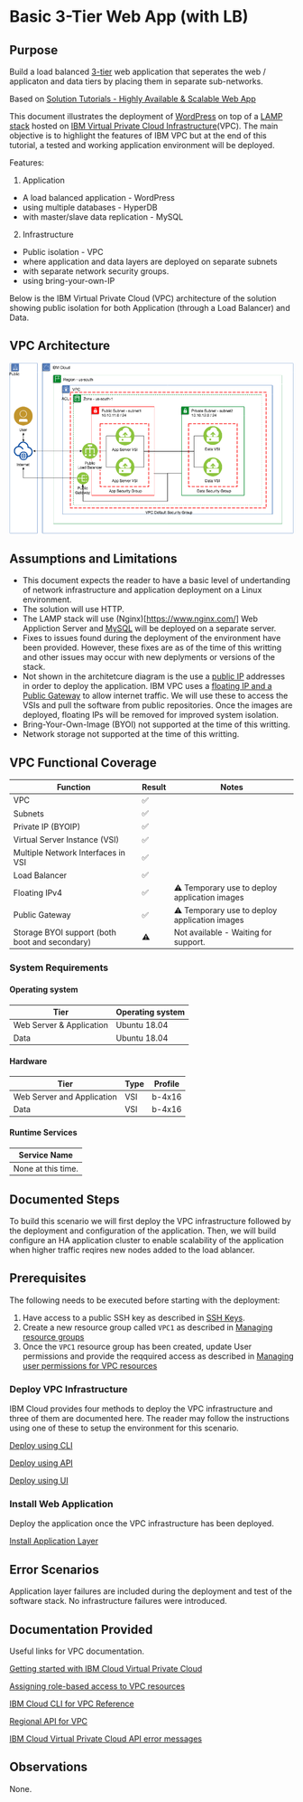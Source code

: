 # Basic 3-Tier Web App (with LB)

## Purpose

Build a load balanced [3-tier](https://en.wikipedia.org/wiki/Multitier_architecture) web application that seperates the web / applicaton and data tiers by placing them in separate sub-networks.

Based on [Solution Tutorials - Highly Available & Scalable Web App](https://console.bluemix.net/docs/tutorials/highly-available-and-scalable-web-application.html#use-virtual-servers-to-build-highly-available-and-scalable-web-app)

This document illustrates the deployment of [WordPress](https://wordpress.com) on top of a [LAMP stack](https://en.wikipedia.org/wiki/LAMP_(software_bundle)) hosted on [IBM Virtual Private Cloud Infrastructure](https://cloud.ibm.com/docs/infrastructure/vpc?topic=vpc-getting-started-with-ibm-cloud-virtual-private-cloud-infrastructure)(VPC). The main objective is to highlight the features of IBM VPC but at the end of this tutorial, a tested and working application environment will be deployed.

Features: 
1. Application 
- A load balanced application - WordPress
- using multiple databases - HyperDB
- with master/slave data replication - MySQL
2. Infrastructure 
- Public isolation - VPC
- where application and data layers are deployed on separate subnets
- with separate network security groups.
- using bring-your-own-IP

Below is the IBM Virtual Private Cloud (VPC) architecture of the solution showing public isolation for both Application (through a Load Balancer) and Data.

## VPC Architecture

![3tier Web App](3TWebAppDrawio.png)

## Assumptions and Limitations

- This document expects the reader to have a basic level of undertanding of network infrastructure and application deployment on a Linux environment.
- The solution will use HTTP.
- The LAMP stack will use (Nginx)[https://www.nginx.com/] Web Appliction Server and [MySQL](https://www.mysql.com/) will be deployed on a separate server.
- Fixes to issues found during the deployment of the environment have been provided. However, these fixes are as of the time of this writting and other issues may occur with new deplyments or versions of the stack.
- Not shown in the architetcure diagram is the use a [public IP](https://en.wikipedia.org/wiki/IP_address) addresses in order to deploy the application. IBM VPC uses a [floating IP and a Public Gateway](https://cloud.ibm.com/docs/infrastructure/vpc-network?topic=vpc-network-about-networking-for-vpc#about-networking-for-vpc) to allow internet traffic. We will use these to access the VSIs and pull the software from public repositories. Once the images are deployed, floating IPs will be removed for improved system isolation.
- Bring-Your-Own-Image (BYOI) not supported at the time of this writting.
- Network storage not supported at the time of this writting.
  
## VPC Functional Coverage
| Function | Result | Notes |
| -------- | ------ | ----- |
| VPC | :white_check_mark: | |
| Subnets | :white_check_mark: | |
| Private IP (BYOIP) | :white_check_mark: | |
| Virtual Server Instance (VSI) | :white_check_mark: | |
| Multiple Network Interfaces in VSI | :white_check_mark: | |
| Load Balancer | :white_check_mark: | |
| Floating IPv4 | :white_check_mark: | :warning: Temporary use to deploy application images |
| Public Gateway | :white_check_mark: | :warning: Temporary use to deploy application images |
| Storage BYOI support (both boot and secondary) | :warning: | Not available - Waiting for support.|

### System Requirements

#### Operating system

| Tier  | Operating system |
| ------------- | ------------- |
| Web Server & Application | Ubuntu 18.04  |
| Data  | Ubuntu 18.04  |

#### Hardware

| Tier | Type | Profile |
| ------------- | ------------- | ------- |
| Web Server and Application  |  VSI | b-4x16 |
| Data| VSI  | b-4x16 |

#### Runtime Services

| Service Name |
| ------- |
| None at this time. |

## Documented Steps
To build this scenario we will first deploy the VPC infrastructure followed by the deployment and configuration of the application. Then, we will build configure an HA application cluster to enable scalability of the application when higher traffic reqires new nodes added to the load ablancer.

## Prerequisites

The following needs to be executed before starting with the deployment:
1. Have access to a public SSH key as described in [SSH Keys](https://cloud.ibm.com/docs/vsi-is?topic=virtual-servers-is-ssh-keys#ssh-keys).
2. Create a new resource group called `VPC1` as described in [Managing resource groups](https://cloud.ibm.com/docs/resources?topic=resources-rgs#rgs)
3. Once the `VPC1` resource group has been created, update User permissions and provide the reqquired access as described in [Managing user permissions for VPC resources](https://cloud.ibm.com/docs/infrastructure/vpc?topic=vpc-managing-user-permissions-for-vpc-resources#managing-user-permissions-for-vpc-resources)

### Deploy VPC Infrastructure

IBM Cloud provides four methods to deploy the VPC infrastructure and three of them are documented here. The reader may follow the instructions using one of these to setup the environment for this scenario.

[Deploy using CLI](CLI.md)

[Deploy using API](API.md)

[Deploy using UI](UI.md)

### Install Web Application

Deploy the application once the VPC infrastructure has been deployed.

[Install Application Layer](WebApp.md)

## Error Scenarios

Application layer failures are included during the deployment and test of the software stack. No infrastructure failures were introduced.

## Documentation Provided

Useful links for VPC documentation.

[Getting started with IBM Cloud Virtual Private Cloud](https://cloud.ibm.com/docs/infrastructure/vpc/getting-started.html#getting-started-with-ibm-cloud-virtual-private-cloud)

[Assigning role-based access to VPC resources](https://cloud.ibm.com/docs/infrastructure/vpc/assigning-role-based-access-to-vpc-resources)

[IBM Cloud CLI for VPC Reference](https://cloud.ibm.com/docs/infrastructure-service-cli-plugin)

[Regional API for VPC](https://cloud.ibm.com/apidocs/rias)

[IBM Cloud Virtual Private Cloud API error messages](https://cloud.ibm.com/docs/infrastructure/vpc?topic=vpc-rias-error-messages#rias-error-messages)
## Observations
None.
